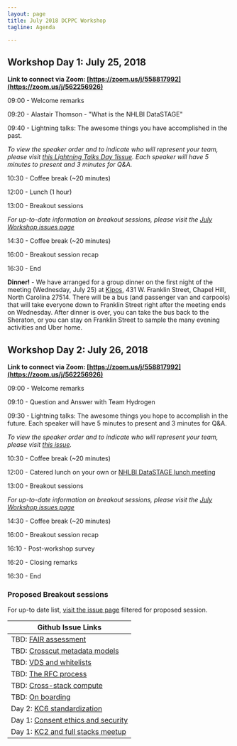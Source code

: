 ```yaml
---
layout: page
title: July 2018 DCPPC Workshop 
tagline: Agenda

---
```


## Workshop Day 1: July 25, 2018

**Link to connect via Zoom: [https://zoom.us/j/558817992](https://zoom.us/j/562256926)**

09:00 - Welcome remarks
 
09:20 - Alastair Thomson - "What is the NHLBI DataSTAGE"

09:40 - Lightning talks: The awesome things you have accomplished in the past.

_To view the speaker order and to indicate who will represent your team, please visit [this Lightning Talks Day 1issue](https://github.com/dcppc/2018-july-workshop/issues/4). Each speaker will have 5 minutes to present and 3 minutes for Q&A._
   
10:30 - Coffee break (~20 minutes)
 
12:00 - Lunch (1 hour) 
    
13:00 - Breakout sessions

_For up-to-date information on breakout sessions, please visit the [July Workshop issues page](https://github.com/dcppc/2018-july-workshop/issues)_

14:30 - Coffee break (~20 minutes)

16:00 - Breakout session recap 
 
16:30 - End

**Dinner!** - We have arranged for a group dinner on the first night of the meeting (Wednesday, July 25) at [Kipos](http://kiposchapelhill.com/), 431 W. Franklin Street, Chapel Hill, North Carolina 27514. There will be a bus (and passenger van and carpools) that will take everyone down to Franklin Street right after the meeting ends on Wednesday. After dinner is over, you can take the bus back to the Sheraton, or you can stay on Franklin Street to sample the many evening activities and Uber home. 

## Workshop Day 2:  July 26, 2018

**Link to connect via Zoom: [https://zoom.us/j/558817992](https://zoom.us/j/562256926)**

09:00 - Welcome remarks

09:10 - Question and Answer with Team Hydrogen
 
09:30 - Lightning talks: The awesome things you  hope to accomplish in the future. Each speaker will have 5 minutes to present and 3 minutes for Q&A.

_To view the speaker order and to indicate who will represent your team, please visit [this issue](https://github.com/dcppc/2018-july-workshop/issues/)._

10:30 - Coffee break (~20 minutes)
 
12:00 - Catered lunch on your own or [NHLBI DataSTAGE lunch meeting](https://github.com/dcppc/2018-july-workshop/issues/9)       

13:00 - Breakout sessions

_For up-to-date information on breakout sessions, please visit the [July Workshop issues page](https://github.com/dcppc/2018-july-workshop/issues)_

14:30 - Coffee break (~20 minutes)

16:00 - Breakout session recap 

16:10 - Post-workshop survey
 
16:20 - Closing remarks

16:30 - End

### Proposed Breakout sessions

For up-to date list, [visit the issue page](https://github.com/dcppc/2018-july-workshop/issues?q=is%3Aissue+is%3Aopen+label%3A%22proposed+session%22) filtered for proposed session.

| Github Issue Links |
| ------------------ |
| TBD: [FAIR assessment](https://github.com/dcppc/2018-july-workshop/issues/19) |
| TBD: [Crosscut metadata models](https://github.com/dcppc/2018-july-workshop/issues/18) |
| TBD: [VDS and whitelists](https://github.com/dcppc/2018-july-workshop/issues/17) |
| TBD: [The RFC process](https://github.com/dcppc/2018-july-workshop/issues/16) |
| TBD: [Cross-stack compute](https://github.com/dcppc/2018-july-workshop/issues/14) |
| TBD: [On boarding](https://github.com/dcppc/2018-july-workshop/issues/12) |
| Day 2: [KC6 standardization](https://github.com/dcppc/2018-july-workshop/issues/7) |
| Day 1: [Consent ethics and security](https://github.com/dcppc/2018-july-workshop/issues/8) |
| Day 1: [KC2 and full stacks meetup](https://github.com/dcppc/2018-july-workshop/issues/6) |
